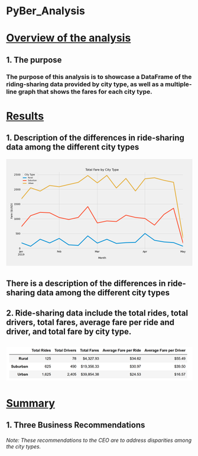 # PyBer_Analysis
# <ins> Overview of the analysis </ins>
## 1. The purpose
### The purpose of this analysis is to showcase a DataFrame of the riding-sharing data provided by city type, as well as a multiple-line graph that shows the fares for each city type.
# <ins> Results </ins>
## 1. Description of the differences in ride-sharing data among the different city types
###### ![Total Fares by city type](https://github.com/raineytracyn/PyBer_Analysis/blob/main/analysis/Fig8.png)
## There is a description of the differences in ride-sharing data among the different city types
## 2. Ride-sharing data include the total rides, total drivers, total fares, average fare per ride and driver, and total fare by city type.
## ![Pyber Summary DataFrame](https://github.com/raineytracyn/PyBer_Analysis/blob/main/analysis/Fig9.png)
# <ins> Summary </ins>
## 1. Three Business Recommendations
###### *Note: These recommendations to the CEO are to address disparities among the city types.*

